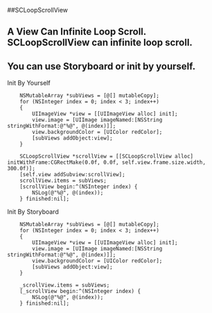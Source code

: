 ##SCLoopScrollView

A View Can Infinite Loop Scroll.
SCLoopScrollView can infinite loop scroll.
-----------------
You can use Storyboard or init by yourself.
-----------------

Init By Yourself
```{bash}
    NSMutableArray *subViews = [@[] mutableCopy];
    for (NSInteger index = 0; index < 3; index++)
    {
        UIImageView *view = [[UIImageView alloc] init];
        view.image = [UIImage imageNamed:[NSString stringWithFormat:@"%@", @(index)]];
        view.backgroundColor = [UIColor redColor];
        [subViews addObject:view];
    }
    
    SCLoopScrollView *scrollView = [[SCLoopScrollView alloc] initWithFrame:CGRectMake(0.0f, 0.0f, self.view.frame.size.width, 300.0f)];
    [self.view addSubview:scrollView];
    scrollView.items = subViews;
    [scrollView begin:^(NSInteger index) {
        NSLog(@"%@", @(index));
    } finished:nil];
```

Init By Storyboard
```{bash}
    NSMutableArray *subViews = [@[] mutableCopy];
    for (NSInteger index = 0; index < 3; index++)
    {
        UIImageView *view = [[UIImageView alloc] init];
        view.image = [UIImage imageNamed:[NSString stringWithFormat:@"%@", @(index)]];
        view.backgroundColor = [UIColor redColor];
        [subViews addObject:view];
    }
    
    _scrollView.items = subViews;
    [_scrollView begin:^(NSInteger index) {
        NSLog(@"%@", @(index));
    } finished:nil];
```
